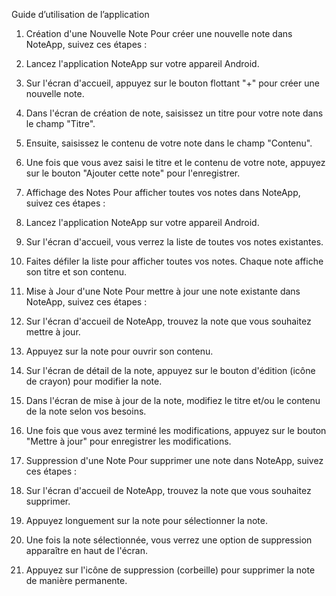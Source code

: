 Guide d’utilisation de l’application

1.	Création d'une Nouvelle Note
Pour créer une nouvelle note dans NoteApp, suivez ces étapes :
1. Lancez l'application NoteApp sur votre appareil Android.
2. Sur l'écran d'accueil, appuyez sur le bouton flottant "+" pour créer une nouvelle note.
3. Dans l'écran de création de note, saisissez un titre pour votre note dans le champ "Titre".
4. Ensuite, saisissez le contenu de votre note dans le champ "Contenu".
5. Une fois que vous avez saisi le titre et le contenu de votre note, appuyez sur le bouton "Ajouter cette note" pour l'enregistrer.

2.	Affichage des Notes
Pour afficher toutes vos notes dans NoteApp, suivez ces étapes :
1. Lancez l'application NoteApp sur votre appareil Android.
2. Sur l'écran d'accueil, vous verrez la liste de toutes vos notes existantes.
3. Faites défiler la liste pour afficher toutes vos notes. Chaque note affiche son titre et son contenu.

3.	Mise à Jour d'une Note
Pour mettre à jour une note existante dans NoteApp, suivez ces étapes :
1. Sur l'écran d'accueil de NoteApp, trouvez la note que vous souhaitez mettre à jour.
2. Appuyez sur la note pour ouvrir son contenu.
3. Sur l'écran de détail de la note, appuyez sur le bouton d'édition (icône de crayon) pour modifier la note.
4. Dans l'écran de mise à jour de la note, modifiez le titre et/ou le contenu de la note selon vos besoins.
5. Une fois que vous avez terminé les modifications, appuyez sur le bouton "Mettre à jour" pour enregistrer les modifications.

4.	Suppression d'une Note
Pour supprimer une note dans NoteApp, suivez ces étapes :
1. Sur l'écran d'accueil de NoteApp, trouvez la note que vous souhaitez supprimer.
2. Appuyez longuement sur la note pour sélectionner la note.
3. Une fois la note sélectionnée, vous verrez une option de suppression apparaître en haut de l'écran.
4. Appuyez sur l'icône de suppression (corbeille) pour supprimer la note de manière permanente.
